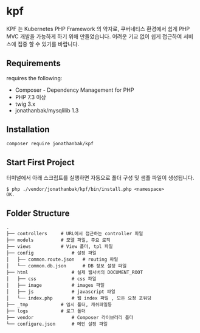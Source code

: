 # kpf
KPF 는 Kubernetes PHP Framework 의 약자로, 쿠버네티스 환경에서 쉽게 PHP MVC 개발을 가능하게 하기 위해 만들었습니다.
어려운 기교 없이 쉽게 접근하여 서비스에 집중 할 수 있기를 바랍니다.

Requirements
------------

requires the following:

* Composer - Dependency Management for PHP
* PHP 7.3 이상
* twig 3.x
* jonathanbak/mysqlilib 1.3

Installation
------------
 ```bash
 composer require jonathanbak/kpf
 ```

Start First Project
-------------
터미널에서 아래 스크립트를 실행하면 자동으로 폴더 구성 및 샘플 파일이 생성됩니다.
```shell
$ php ./vendor/jonathanbak/kpf/bin/install.php <namespace>
OK.
```

Folder Structure
-------------------
    .
    ├── controllers     # URL에서 접근하는 controller 파일
    ├── models          # 모델 파일, 주요 로직
    ├── views           # View 폴더, tpl 파일
    ├── config              # 설정 파일
    │   ├── common.route.json   # routing 파일
    │   └── common.db.json      # DB 정보 설정 파일
    ├── html                # 실제 웹서버의 DOCUMENT_ROOT
    │   ├── css             # css 파일
    │   ├── image           # images 파일
    │   ├── js              # javascript 파일
    │   └── index.php       # 웹 index 파일 , 모든 요청 포워딩
    ├── _tmp            # 임시 폴더, 캐쉬파일등
    ├── logs            # 로그 폴더
    ├── vendor              # Composer 라이브러리 폴더
    └── configure.json      # 메인 설정 파일

